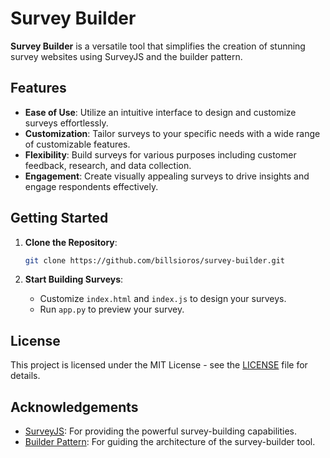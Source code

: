 # Survey Builder

**Survey Builder** is a versatile tool that simplifies the creation of stunning survey websites using SurveyJS and the builder pattern.

## Features

- **Ease of Use**: Utilize an intuitive interface to design and customize surveys effortlessly.
- **Customization**: Tailor surveys to your specific needs with a wide range of customizable features.
- **Flexibility**: Build surveys for various purposes including customer feedback, research, and data collection.
- **Engagement**: Create visually appealing surveys to drive insights and engage respondents effectively.

## Getting Started

1. **Clone the Repository**:
    ```bash
    git clone https://github.com/billsioros/survey-builder.git
    ```

2. **Start Building Surveys**:
    - Customize `index.html` and `index.js` to design your surveys.
    - Run `app.py` to preview your survey.

## License

This project is licensed under the MIT License - see the [LICENSE](LICENSE) file for details.

## Acknowledgements

- [SurveyJS](https://surveyjs.io/): For providing the powerful survey-building capabilities.
- [Builder Pattern](https://en.wikipedia.org/wiki/Builder_pattern): For guiding the architecture of the survey-builder tool.
